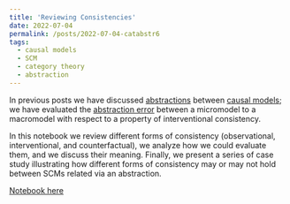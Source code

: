 ```yaml
---
title: 'Reviewing Consistencies'
date: 2022-07-04
permalink: /posts/2022-07-04-catabstr6
tags:
  - causal models
  - SCM
  - category theory
  - abstraction
---
```


In previous posts we have discussed [abstractions](https://erischel.com/documents/mscthesis.pdf) between [causal models](http://bayes.cs.ucla.edu/BOOK-2K/); we have evaluated the [abstraction error](https://erischel.com/documents/mscthesis.pdf) between a micromodel to a macromodel with respect to a property of interventional consistency.

In this notebook we review different forms of consistency (observational, interventional, and counterfactual), we analyze how we could evaluate them, and we discuss their meaning. Finally, we present a series of case study illustrating how different forms of consistency may or may not hold between SCMs related via an abstraction.

[Notebook here](https://nbviewer.org/github/FMZennaro/CategoricalCausalAbstraction/blob/main/6%20-%20Reviewing%20Consistencies.ipynb)

